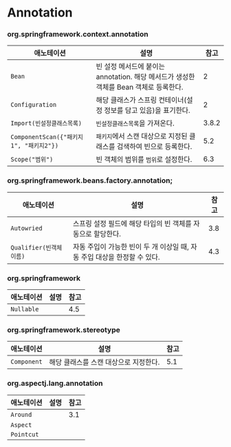 # Annotation



### org.springframework.context.annotation

| 애노테이션                              | 설명                                                         | 참고  |
| --------------------------------------- | ------------------------------------------------------------ | ----- |
| `Bean`                                  | 빈 설정 메서드에 붙이는 annotation. 해당 메서드가 생성한 객체를 Bean 객체로 등록한다. | 2     |
| `Configuration`                         | 해당 클래스가 스프링 컨테이너(설정 정보를 담고 있음)을 표기한다. | 2     |
| `Import(빈설정클래스목록)`              | `빈설정클래스목록`을 가져온다.                               | 3.8.2 |
| `ComponentScan({"패키지1", "패키지2"})` | `패키지`에서 스캔 대상으로 지정된 클래스를 검색하여 빈으로 등록한다. | 5.2   |
| `Scope("범위")`                         | 빈 객체의 범위를 `범위`로 설정한다.                          | 6.3   |



### org.springframework.beans.factory.annotation;

| 애노테이션              | 설명                                                         | 참고 |
| ----------------------- | ------------------------------------------------------------ | ---- |
| `Autowried`             | 스프링 설정 필드에 해당 타입의 빈 객체를 자동으로 할당한다.  | 3.8  |
| `Qualifier(빈객체이름)` | 자동 주입이 가능한 빈이 두 개 이상일 때, 자동 주입 대상을 한정할 수 있다. | 4.3  |



### org.springframework

| 애노테이션 | 설명 | 참고 |
| ---------- | ---- | ---- |
| `Nullable` |      | 4.5  |



### org.springframework.stereotype

| 애노테이션  | 설명                                  | 참고 |
| ----------- | ------------------------------------- | ---- |
| `Component` | 해당 클래스를 스캔 대상으로 지정한다. | 5.1  |



### org.aspectj.lang.annotation

| 애노테이션 | 설명 | 참고 |
| ---------- | ---- | ---- |
| `Around`   |      | 3.1  |
| `Aspect`   |      |      |
| `Pointcut` |      |      |

